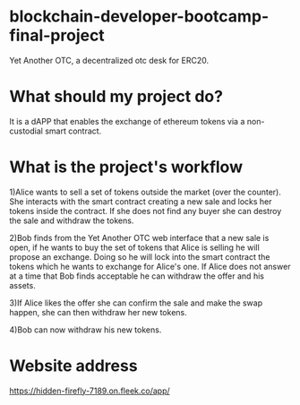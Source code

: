 # blockchain-developer-bootcamp-final-project
Yet Another OTC, a decentralized otc desk for ERC20.

# What should my project do?
It is a dAPP that enables the exchange of ethereum tokens via a non-custodial smart contract.

# What is the project's workflow
1)Alice wants to sell a set of tokens outside the market (over the counter). She interacts with the smart contract creating a new sale and locks her tokens inside the contract. If she does not find any buyer she can destroy the sale and withdraw the tokens.   

2)Bob finds from the Yet Another OTC web interface that a new sale is open, if he wants to buy the set of tokens that Alice is selling he will propose an exchange. Doing so he will lock into the smart contract the tokens which he wants to exchange for Alice's one. If Alice does not answer at a time that Bob finds acceptable he can withdraw the offer and his assets. 

3)If Alice likes the offer she can confirm the sale and make the swap happen, she can then withdraw her new tokens.

4)Bob can now withdraw his new tokens. 

# Website address
https://hidden-firefly-7189.on.fleek.co/app/